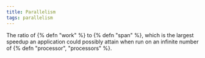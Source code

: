 ```yaml
---
title: Parallelism
tags: parallelism
---
```

The ratio of {% defn "work" %} to {% defn "span" %}, which is the
largest speedup an application could
possibly attain when run on an infinite
number of {% defn "processor", "processors" %}.